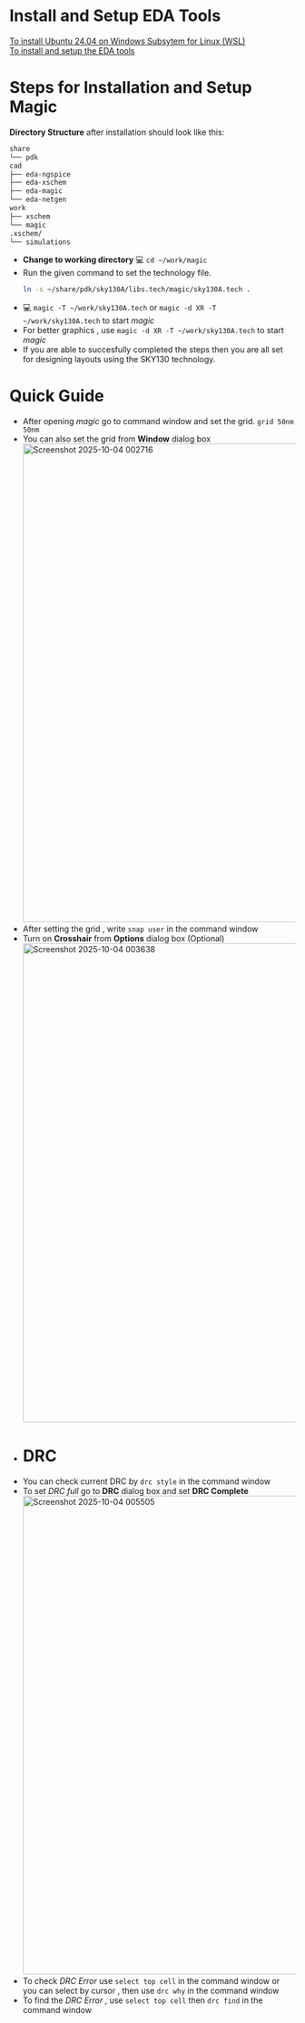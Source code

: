 # Install and Setup EDA Tools  
[To install Ubuntu 24.04 on Windows Subsytem for Linux (WSL)](https://github.com/silicon-vlsi/SI-2025-AnalogIC/blob/main/content/cad-install-setup-wsl-ubuntu.md)  
[To install and setup the EDA tools](https://github.com/silicon-vlsi/SI-2025-AnalogIC/blob/main/content/cad-install-eda.md)
# Steps for Installation and Setup Magic  
**Directory Structure** after installation should look like this:  
```bash
share
└── pdk
cad
├── eda-ngspice
├── eda-xschem
├── eda-magic
└── eda-netgen
work
├── xschem
└── magic
.xschem/
└── simulations
```
  
- **Change to working directory** 💻 `cd ~/work/magic`
- Run the given command to set the technology file.  
  ```bash
  ln -s ~/share/pdk/sky130A/libs.tech/magic/sky130A.tech .
  ```
- 💻 `magic -T ~/work/sky130A.tech` or `magic -d XR -T ~/work/sky130A.tech` to start _magic_ 
- For better graphics , use `magic -d XR -T ~/work/sky130A.tech` to start _magic_
- If you are able to succesfully completed the steps then you are all set for designing layouts using the SKY130 technology.

# Quick Guide
- After opening _magic_ go to command window and set the grid. `grid 50nm 50nm`
- You can also set the grid from **Window** dialog box  
  <img width="1451" height="841" alt="Screenshot 2025-10-04 002716" src="https://github.com/user-attachments/assets/7d6c9e4f-6826-4aa5-b69a-31564ebc8fb3" />  
- After setting the grid , write `snap user` in the command window
- Turn on **Crosshair** from **Options** dialog box (Optional)
  <img width="1452" height="842" alt="Screenshot 2025-10-04 003638" src="https://github.com/user-attachments/assets/46006554-3f20-4f89-8ef9-5c2c9bbfa63a" />
- # DRC
- You can check current DRC by `drc style` in the command window
- To set _DRC full_ go to **DRC** dialog box and set **DRC Complete**
  <img width="1448" height="841" alt="Screenshot 2025-10-04 005505" src="https://github.com/user-attachments/assets/a1b65e94-774e-4324-bc34-7e385b833aa2" />
- To check _DRC Error_
  use `select top cell` in the command window or you can select by cursor , then use `drc why` in the command window  
- To find the _DRC Error_ , use `select top cell` then `drc find` in the command window    


  







